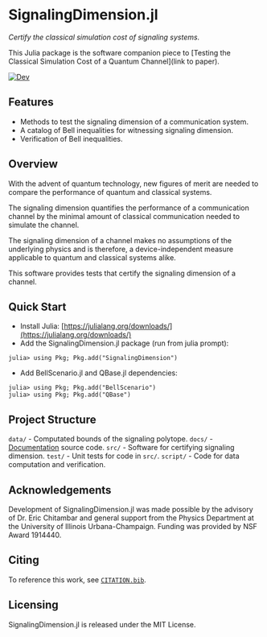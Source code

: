 # SignalingDimension.jl

*Certify the classical simulation cost of signaling systems.*

This Julia package is the software companion piece to [Testing the Classical Simulation Cost of a Quantum Channel](link to paper).

[![Dev](https://img.shields.io/badge/docs-dev-blue.svg)](https://ChitambarLab.github.io/SignalingDimension.jl/dev/)

## Features
* Methods to test the signaling dimension of a communication system.
* A catalog of Bell inequalities for witnessing signaling dimension.
* Verification of Bell inequalities.

## Overview

With the advent of quantum technology, new figures of merit are needed
to compare the performance of quantum and classical systems.

The signaling dimension quantifies the performance of a communication channel by the
minimal amount of classical communication needed to simulate the channel.

The signaling dimension of a channel makes no assumptions of the underlying physics
and is therefore, a device-independent measure applicable to quantum and classical
systems alike.

This software provides tests that certify the signaling dimension of a channel.

## Quick Start

* Install Julia: [https://julialang.org/downloads/](https://julialang.org/downloads/)
* Add the SignalingDimension.jl package (run from julia prompt):

```
julia> using Pkg; Pkg.add("SignalingDimension")
```

* Add BellScenario.jl and QBase.jl dependencies:

```
julia> using Pkg; Pkg.add("BellScenario")
julia> using Pkg; Pkg.add("QBase")
```

## Project Structure

`data/` - Computated bounds of the signaling polytope.
`docs/` - [Documentation](https://chitambarlab.github.io/SignalingDimension.jl/dev/) source code.
`src/` - Software for certifying signaling dimension.
`test/` - Unit tests for code in `src/`.
`script/` - Code for data computation and verification.

## Acknowledgements

Development of SignalingDimension.jl was made possible by the advisory of Dr. Eric Chitambar and general support from the Physics Department at the University of Illinois Urbana-Champaign. Funding was provided by NSF Award 1914440.

## Citing

To reference this work, see [`CITATION.bib`](https://github.com/ChitambarLab/SignalingDimension.jl/blob/master/CITATION.bib).

## Licensing

SignalingDimension.jl is released under the MIT License.
